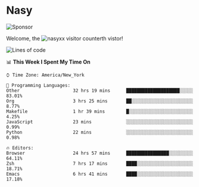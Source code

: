 # Nasy

<!--
<p align="center">
<img height="200" src="https://github-readme-stats.vercel.app/api?username=nasyxx&count_private=true&show_icons=true&theme=dracula&include_all_commits=true"/>
<img height="200" src="https://github-readme-stats.vercel.app/api/top-langs/?username=nasyxx&theme=dracula&hide=html,jupyter+notebook&count_private=true&show_icons=true"/>
</p>

  
----------------
-->

![Sponsor](https://img.shields.io/static/v1.svg?label=Sponsor&message=%E2%9D%A4&logo=GitHub&style=flat&color=pink)
 
Welcome, the ![nasyxx visitor counter](https://count.getloli.com/get/@nasyxx?theme=rule34)th vistor!
 
<!--START_SECTION:waka-->
![Lines of code](https://img.shields.io/badge/From%20Hello%20World%20I%27ve%20Written-5.4%20million%20lines%20of%20code-blue)

📊 **This Week I Spent My Time On** 

```text
⌚︎ Time Zone: America/New_York

💬 Programming Languages: 
Other                    32 hrs 19 mins      ████████████████████░░░░░   83.01% 
Org                      3 hrs 25 mins       ██░░░░░░░░░░░░░░░░░░░░░░░   8.77% 
Makefile                 1 hr 39 mins        █░░░░░░░░░░░░░░░░░░░░░░░░   4.25% 
JavaScript               23 mins             ░░░░░░░░░░░░░░░░░░░░░░░░░   0.99% 
Python                   22 mins             ░░░░░░░░░░░░░░░░░░░░░░░░░   0.98%

🔥 Editors: 
Browser                  24 hrs 57 mins      ████████████████░░░░░░░░░   64.11% 
Zsh                      7 hrs 17 mins       ████░░░░░░░░░░░░░░░░░░░░░   18.71% 
Emacs                    6 hrs 41 mins       ████░░░░░░░░░░░░░░░░░░░░░   17.18%

```


<!--END_SECTION:waka-->

<!-- ![visitors](https://visitor-badge.laobi.icu/badge?page_id=nasyxx.nasyxx) -->
